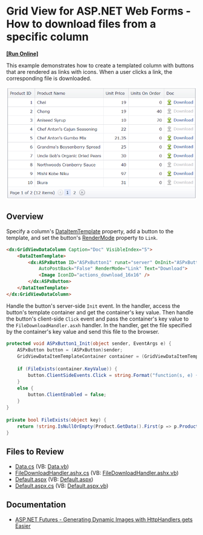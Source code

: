 # Grid View for ASP.NET Web Forms - How to download files from a specific column
<!-- run online -->
**[[Run Online]](https://codecentral.devexpress.com/e5175/)**
<!-- run online end -->

This example demonstrates how to create a templated column with buttons that are rendered as links with icons. When a user clicks a link, the corresponding file is downloaded.

![Download a file from a column](downloadFile.png)

## Overview

Specify a column's [DataItemTemplate](https://docs.devexpress.com/AspNet/DevExpress.Web.GridViewDataColumn.DataItemTemplate) property, add a button to the template, and set the button's [RenderMode](https://docs.devexpress.com/AspNet/DevExpress.Web.ASPxButton.RenderMode) property to `Link`.

```aspx
<dx:GridViewDataColumn Caption="Doc" VisibleIndex="5">
    <DataItemTemplate>
        <dx:ASPxButton ID="ASPxButton1" runat="server" OnInit="ASPxButton1_Init" 
            AutoPostBack="False" RenderMode="Link" Text="Download">
            <Image IconID="actions_download_16x16" />
        </dx:ASPxButton>
    </DataItemTemplate>
</dx:GridViewDataColumn>
```

Handle the button's server-side `Init` event. In the handler, access the button's template container and get the container's key value. Then handle the button's client-side `Click` event and pass the container's key value to the `FileDownloadHandler.asxh` handler. In the handler, get the file specified by the container's key value and send this file to the browser.

```cs
protected void ASPxButton1_Init(object sender, EventArgs e) {
    ASPxButton button = (ASPxButton)sender;
    GridViewDataItemTemplateContainer container = (GridViewDataItemTemplateContainer)button.NamingContainer;

    if (FileExists(container.KeyValue)) {
        button.ClientSideEvents.Click = string.Format("function(s, e) {{ window.location = 'FileDownloadHandler.ashx?id={0}'; }}", container.KeyValue);
    }
    else {
        button.ClientEnabled = false;
    }
}

private bool FileExists(object key) {
    return !string.IsNullOrEmpty(Product.GetData().First(p => p.ProductID.Equals(key)).ImagePath);
}
```

## Files to Review

* [Data.cs](./CS/WebSite/App_Code/Data.cs) (VB: [Data.vb](./VB/WebSite/App_Code/Data.vb))
* [FileDownloadHandler.ashx.cs](./CS/WebSite/App_Code/FileDownloadHandler.ashx.cs) (VB: [FileDownloadHandler.ashx.vb](./VB/WebSite/App_Code/FileDownloadHandler.ashx.vb))
* [Default.aspx](./CS/WebSite/Default.aspx) (VB: [Default.aspx](./VB/WebSite/Default.aspx))
* [Default.aspx.cs](./CS/WebSite/Default.aspx.cs) (VB: [Default.aspx.vb](./VB/WebSite/Default.aspx.vb))

## Documentation

* [ASP.NET Futures - Generating Dynamic Images with HttpHandlers gets Easier](https://www.hanselman.com/blog/aspnet-futures-generating-dynamic-images-with-httphandlers-gets-easier)
